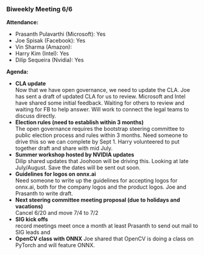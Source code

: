 ### Biweekly Meeting 6/6
 
**Attendance:**
* Prasanth Pulavarthi (Microsoft): Yes
* Joe Spisak (Facebook): Yes
* Vin Sharma (Amazon): 
* Harry Kim (Intel): Yes
* Dilip Sequeira (Nvidia): Yes
 
**Agenda:**
* **CLA update**  
Now that we have open governance, we need to update the CLA. Joe has sent a draft of updated CLA for us to review.
Microsoft and Intel have shared some initial feedback. Waiting for others to review and waiting for FB to help answer.
Will work to connect the legal teams to discuss directly.
* **Election rules (need to establish within 3 months)**  
The open governance requires the bootstrap steering committee to public election process and rules within 3 months. Need someone to drive this so we can complete by Sept 1. Harry volunteered to put together draft and share with mid July.
* **Summer workshop hosted by NVIDIA updates**  
Dilip shared updates that Joohoon will be driving this. Looking at late July/August. Save the dates will be sent out soon.
* **Guidelines for logos on onnx.ai**  
Need someone to write up the guidelines for accepting logos for onnx.ai, both for the company logos and the product logos. Joe and Prasanth to write draft.
* **Next steering committee meeting proposal (due to holidays and vacations)**  
Cancel 6/20 and move 7/4 to 7/2
* **SIG kick offs**  
record meetings
meet once a month at least
Prasanth to send out mail to SIG leads and 
* **OpenCV class with ONNX**
Joe shared that OpenCV is doing a class on PyTorch and will feature ONNX.
 
